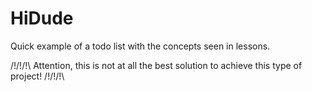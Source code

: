 # HiDude

Quick example of a todo list with the concepts seen in lessons.

/!\/!\/!\ Attention, this is not at all the best solution to achieve this type of project! /!\/!\/!\
